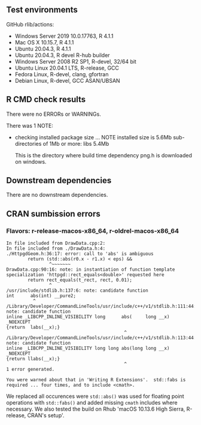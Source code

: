 ## Test environments
GitHub rlib/actions:
* Windows Server 2019 10.0.17763, R 4.1.1
* Mac OS X 10.15.7, R 4.1.1
* Ubuntu 20.04.3, R 4.1.1
* Ubuntu 20.04.3, R devel
R-hub builder
* Windows Server 2008 R2 SP1, R-devel, 32/64 bit
* Ubuntu Linux 20.04.1 LTS, R-release, GCC
* Fedora Linux, R-devel, clang, gfortran
* Debian Linux, R-devel, GCC ASAN/UBSAN

## R CMD check results
There were no ERRORs or WARNINGs. 

There was 1 NOTE:

* checking installed package size ... NOTE
    installed size is  5.6Mb
    sub-directories of 1Mb or more:
      libs   5.4Mb

  This is the directory where build time dependency png.h is downloaded on windows.

## Downstream dependencies
There are no downstream dependencies.

## CRAN sumbission errors

### Flavors: r-release-macos-x86_64, r-oldrel-macos-x86_64

```
In file included from DrawData.cpp:2:
In file included from ./DrawData.h:4:
./HttpgdGeom.h:36:17: error: call to 'abs' is ambiguous
        return (std::abs(r0.x - r1.x) < eps) &&
                ^~~~~~~~
DrawData.cpp:90:16: note: in instantiation of function template
specialization 'httpgd::rect_equals<double>' requested here
        return rect_equals(t_rect, rect, 0.01);
                ^
/usr/include/stdlib.h:137:6: note: candidate function
int      abs(int) __pure2;
          ^
/Library/Developer/CommandLineTools/usr/include/c++/v1/stdlib.h:111:44:
note: candidate function
inline _LIBCPP_INLINE_VISIBILITY long      abs(     long __x) _NOEXCEPT
{return  labs(__x);}
                                            ^
/Library/Developer/CommandLineTools/usr/include/c++/v1/stdlib.h:113:44:
note: candidate function
inline _LIBCPP_INLINE_VISIBILITY long long abs(long long __x) _NOEXCEPT
{return llabs(__x);}
                                            ^
1 error generated.

You were warned about that in 'Writing R Extensions'.  std::fabs is
required ... four times, and to include <cmath>.
```


We replaced all occurences were `std::abs()` was used for floating point operations
with `std::fabs()` and added missing `cmath` includes where necessary.
We also tested the build on Rhub 'macOS 10.13.6 High Sierra, R-release, CRAN's setup'.
